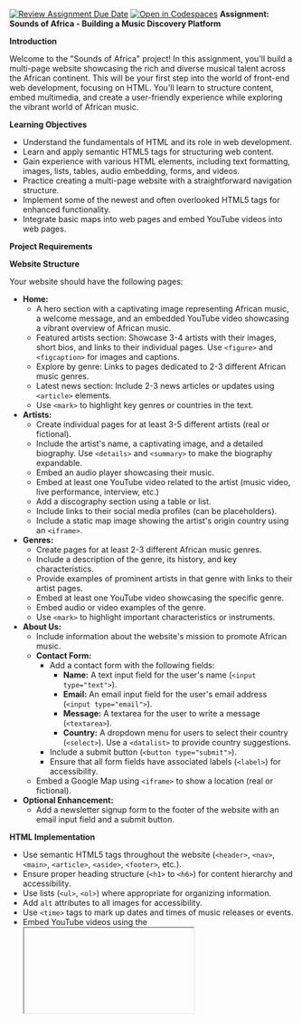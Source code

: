 [![Review Assignment Due Date](https://classroom.github.com/assets/deadline-readme-button-22041afd0340ce965d47ae6ef1cefeee28c7c493a6346c4f15d667ab976d596c.svg)](https://classroom.github.com/a/LXkhlMxP)
[![Open in Codespaces](https://classroom.github.com/assets/launch-codespace-2972f46106e565e64193e422d61a12cf1da4916b45550586e14ef0a7c637dd04.svg)](https://classroom.github.com/open-in-codespaces?assignment_repo_id=17661420)
**Assignment: Sounds of Africa - Building a Music Discovery Platform**

**Introduction**

Welcome to the "Sounds of Africa" project! In this assignment, you'll build a multi-page website showcasing the rich and diverse musical talent across the African continent. This will be your first step into the world of front-end web development, focusing on HTML. You'll learn to structure content, embed multimedia, and create a user-friendly experience while exploring the vibrant world of African music.

**Learning Objectives**

*   Understand the fundamentals of HTML and its role in web development.
*   Learn and apply semantic HTML5 tags for structuring web content.
*   Gain experience with various HTML elements, including text formatting, images, lists, tables, audio embedding, forms, and videos.
*   Practice creating a multi-page website with a straightforward navigation structure.
*   Implement some of the newest and often overlooked HTML5 tags for enhanced functionality.
*   Integrate basic maps into web pages and embed YouTube videos into web pages.

**Project Requirements**

**Website Structure**

Your website should have the following pages:

*   **Home:**
    *   A hero section with a captivating image representing African music, a welcome message, and an embedded YouTube video showcasing a vibrant overview of African music.
    *   Featured artists section: Showcase 3-4 artists with their images, short bios, and links to their individual pages. Use `<figure>` and `<figcaption>` for images and captions.
    *   Explore by genre: Links to pages dedicated to 2-3 different African music genres.
    *   Latest news section: Include 2-3 news articles or updates using `<article>` elements.
    *   Use `<mark>` to highlight key genres or countries in the text.
*   **Artists:**
    *   Create individual pages for at least 3-5 different artists (real or fictional).
    *   Include the artist's name, a captivating image, and a detailed biography. Use `<details>` and `<summary>` to make the biography expandable.
    *   Embed an audio player showcasing their music.
    *   Embed at least one YouTube video related to the artist (music video, live performance, interview, etc.)
    *   Add a discography section using a table or list.
    *   Include links to their social media profiles (can be placeholders).
    *   Include a static map image showing the artist's origin country using an `<iframe>`.
*   **Genres:**
    *   Create pages for at least 2-3 different African music genres.
    *   Include a description of the genre, its history, and key characteristics.
    *   Provide examples of prominent artists in that genre with links to their artist pages.
    *   Embed at least one YouTube video showcasing the specific genre.
    *   Embed audio or video examples of the genre.
    *   Use `<mark>` to highlight important characteristics or instruments.
*   **About Us:**
    *   Include information about the website's mission to promote African music.
    *   **Contact Form:**
        *   Add a contact form with the following fields:
            *   **Name:** A text input field for the user's name (`<input type="text">`).
            *   **Email:** An email input field for the user's email address (`<input type="email">`).
            *   **Message:** A textarea for the user to write a message (`<textarea>`).
            *   **Country:** A dropdown menu for users to select their country (`<select>`). Use a `<datalist>` to provide country suggestions.
        *   Include a submit button (`<button type="submit">`).
        *   Ensure that all form fields have associated labels (`<label>`) for accessibility.
    *   Embed a Google Map using `<iframe>` to show a location (real or fictional).
*   **Optional Enhancement:**
    *   Add a newsletter signup form to the footer of the website with an email input field and a submit button.

**HTML Implementation**

*   Use semantic HTML5 tags throughout the website (`<header>`, `<nav>`, `<main>`, `<article>`, `<aside>`, `<footer>`, etc.).
*   Ensure proper heading structure (`<h1>` to `<h6>`) for content hierarchy and accessibility.
*   Use lists (`<ul>`, `<ol>`) where appropriate for organizing information.
*   Add `alt` attributes to all images for accessibility.
*   Use `<time>` tags to mark up dates and times of music releases or events.
*   Embed YouTube videos using the <iframe> tag. Ensure you provide alternative text for videos using the title attribute in the <iframe> tag

**Submission**

1.  **Commit your Changes:** Regularly commit your changes to your local Git repository with clear commit messages.
2.  **Push to GitHub:** Push your final code to your GitHub Classroom repository before the deadline.
3.  **Submit your Repository Link:** Submit the link to your GitHub repository through the assignment submission page on Canvas.

**Grading Rubric**

Your project will be evaluated based on the following criteria:

*   **Completeness:** All required pages and elements are included.
*   **HTML Structure:** Correct use of HTML5 tags and semantic markup.
*   **Code Quality:** Clean, well-formatted, and readable code.
*   **Forms Implementation:** Correct and accessible implementation of forms.
*   **Creativity and Design:** Effort put into the visual presentation and content of the website.

**Resources**

*   **HTML Documentation:** [MDN Web Docs](https://www.google.com/url?sa=E&source=gmail&q=https://developer.mozilla.org/en-US/docs/Web/HTML)
*   **HTML5 Tags:** [W3Schools HTML5 Tags](https://www.google.com/url?sa=E&source=gmail&q=https://www.w3schools.com/html/html5_new_elements.asp)
*   **Google Maps Embed:** [Google Maps Platform Documentation](https://www.google.com/url?sa=E&source=gmail&q=https://developers.google.com/maps/documentation/embed/get-started)

**Get Started!**

Start by planning the structure and content of your website. Then, begin building the HTML for each page, ensuring you use semantic tags. Don't hesitate to ask me or classmates for help if you have any questions. Good luck!
